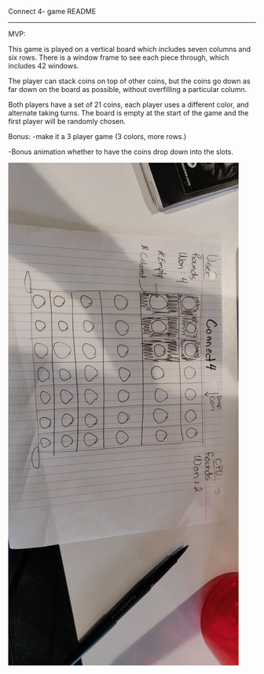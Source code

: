 Connect 4- game README

----------------------------------------
MVP: 

This game is played on a vertical board which includes seven columns and six rows.  There is a window frame to see each piece through, which includes 42 windows. 

 The player can stack coins on top of other coins, but the coins go down as far down on the board as possible, without overfilling a particular column. 

Both players have a set of 21 coins, each player uses a different color, and alternate taking turns. The board is empty at the start of the game and the first player will be randomly chosen.


Bonus:
-make it a 3 player game (3 colors, more rows.)

-Bonus animation whether to have the coins drop down into the slots.

![wireframe](connect4wireframe.jpg)



